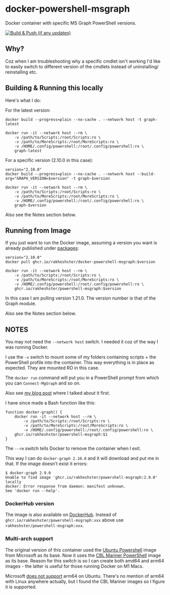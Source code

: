 # docker-powershell-msgraph
Docker container with specific MS Graph PowerShell versions. 

[![Build & Push (if any updates)](https://github.com/rakheshster/docker-powershell-msgraph/actions/workflows/docker-build-and-push-cron.yaml/badge.svg)](https://github.com/rakheshster/docker-powershell-msgraph/actions/workflows/docker-build-and-push-cron.yaml)

## Why?
Coz when I am troubleshooting why a specific cmdlet isn't working I'd like to easily switch to different version of the cmdlets instead of uninstalling/ reinstalling etc. 

## Building & Running this locally
Here's what I do:

For the latest version:

```
docker build --progress=plain --no-cache . --network host -t graph-latest

docker run -it --network host --rm \
    -v /path/to/Scripts:/root/Scripts:ro \
    -v /path/to/MoreScripts:/root/MoreScripts:ro \
    -v /HOME/.config/powershell:/root/.config/powershell:ro \
    graph-latest
```

For a specific version (2.10.0 in this case):

```
version="2.10.0"
docker build --progress=plain --no-cache . --network host --build-arg="GRAPH_VERSION=$version" -t graph-$version

docker run -it --network host --rm \
    -v /path/to/Scripts:/root/Scripts:ro \
    -v /path/to/MoreScripts:/root/MoreScripts:ro \
    -v /HOME/.config/powershell:/root/.config/powershell:ro \
    graph-$version
```

Also see the Notes section below.

## Running from Image
If you just want to run the Docker image, assuming a version you want is already published under [packages](https://github.com/rakheshster/docker-powershell-msgraph/pkgs/container/docker-powershell-msgraph):

```
version="2.10.0"
docker pull ghcr.io/rakheshster/docker-powershell-msgraph:$version

docker run -it --network host --rm \
    -v /path/to/Scripts:/root/Scripts:ro \
    -v /path/to/MoreScripts:/root/MoreScripts:ro \
    -v /HOME/.config/powershell:/root/.config/powershell:ro \
    ghcr.io/rakheshster/powershell-msgraph:$version
```

In this case I am pulling version 1.21.0. The version number is that of the Graph module.

Also see the Notes section below.

## NOTES
You may not need the `--network host` switch. I needed it coz of the way I was running Docker. 

I use the `-v` switch to mount some of my folders containing scripts + the PowerShell profile into the container. This way everything is in place as expected. They are mounted RO in this case. 

The `docker run` command will put you in a PowerShell prompt from which you can `Connect-MgGraph` and so on. 

Also see [my blog post](https://rakhesh.com/azure/docker-powershell-microsoft-graph/) where I talked about it first.

I have since made a Bash function like this:
```
function docker-graph() {
    docker run -it --network host --rm \
        -v /path/to/Scripts:/root/Scripts:ro \
        -v /path/to/MoreScripts:/root/MoreScripts:ro \
        -v /HOME/.config/powershell:/root/.config/powershell:ro \
    ghcr.io/rakheshster/powershell-msgraph:$1
}
```

The `--rm` switch tells Docker to remove the container when I exit.

This way I can do `docker-graph 2.10.0` and it will download and put me in that. If the image doesn't exist it errors:
```
$ docker-graph 2.9.0
Unable to find image 'ghcr.io/rakheshster/powershell-msgraph:2.9.0' locally
docker: Error response from daemon: manifest unknown.
See 'docker run --help'.
```

### DockerHub version
The image is also available on [DockerHub](https://hub.docker.com/repository/docker/rakheshster/powershell-msgraph/general). Instead of `ghcr.io/rakheshster/powershell-msgraph:xxx` above use `rakheshster/powershell-msgraph:xxx`.

### Multi-arch support
The original version of this container used the [Ubuntu Powershell](https://github.com/PowerShell/PowerShell-Docker/blob/master/release/7-4/ubuntu22.04/docker/Dockerfile) image from Microsoft as its base. Now it uses the [CBL Mariner PowerShell](https://github.com/PowerShell/PowerShell-Docker/blob/master/release/7-4/mariner2-arm64/docker/Dockerfile) image as its base. Reason for this switch is so I can create both amd64 and arm64 images - the latter is useful for those running Docker on M1 Macs. 

Microsoft [does not support](https://learn.microsoft.com/en-us/powershell/scripting/install/install-ubuntu?view=powershell-7.4#supported-versions) arm64 on Ubuntu. There's no mention of arm64 with Linux anywhere actually, but I found the CBL Mariner images so I figure it is supported. 